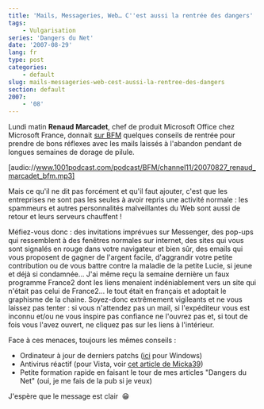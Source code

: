 ```yaml
---
title: 'Mails, Messageries, Web… C''est aussi la rentrée des dangers'
tags:
    - Vulgarisation
series: 'Dangers du Net'
date: '2007-08-29'
lang: fr
type: post
categories:
    - default
slug: mails-messageries-web-cest-aussi-la-rentree-des-dangers
section: default
2007:
    - '08'
---
```


Lundi matin **Renaud Marcadet**, chef de produit Microsoft Office chez Microsoft France, donnait [sur BFM](http://bfmbusiness.bfmtv.com/) quelques conseils de rentrée pour prendre de bons réflexes avec les mails laissés à l'abandon pendant de longues semaines de dorage de pilule.

[audio://www.1001podcast.com/podcast/BFM/channel11/20070827_renaud_marcadet_bfm.mp3]

Mais ce qu'il ne dit pas forcément et qu'il faut ajouter, c'est que les entreprises ne sont pas les seules à avoir repris une activité normale&nbsp;: les spammeurs et autres personnalités malveillantes du Web sont aussi de retour et leurs serveurs chauffent&nbsp;!

Méfiez-vous donc&nbsp;: des invitations imprévues sur Messenger, des pop-ups qui ressemblent à des fenêtres normales sur internet, des sites qui vous sont signalés en rouge dans votre navigateur et bien sûr, des emails qui vous proposent de gagner de l'argent facile, d'aggrandir votre petite contribution ou de vous battre contre la maladie de la petite Lucie, si jeune et déjà si condamnée…
J'ai même reçu la semaine dernière un faux programme France2 dont les liens menaient indéniablement vers un site qui n'était pas celui de France2… le tout était en français et adoptait le graphisme de la chaine. Soyez-donc extrêmement vigileants et ne vous laissez pas tenter&nbsp;: si vous n'attendez pas un mail, si l'expéditeur vous est inconnu et/ou ne vous inspire pas confiance ne l'ouvrez pas et, si tout de fois vous l'avez ouvert, ne cliquez pas sur les liens à l'intérieur.

Face à ces menaces, toujours les mêmes conseils&nbsp;:

*   Ordinateur à jour de derniers patchs ([ici](http://update.microsoft.com/windowsupdate/v6/default.aspx) pour Windows)
*   Antivirus réactif (pour Vista, voir [cet article de Micka39](http://micka39.info/2007/08/17/avast-ou-vs-antivir-lequel-prendre/))
*   Petite formation rapide en faisant le tour de mes articles "Dangers du Net" (oui, je me fais de la pub si je veux)

J'espère que le message est clair &nbsp;:grin:
